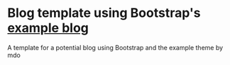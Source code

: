 # Blog template using Bootstrap's [example blog](https://getbootstrap.com/docs/3.3/examples/blog/)

A template for a potential blog using Bootstrap and the example theme by mdo
